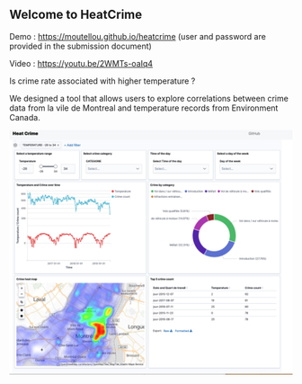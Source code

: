 ## Welcome to HeatCrime

Demo : https://moutellou.github.io/heatcrime (user and password are provided in the submission document)

Video : https://youtu.be/2WMTs-oaIq4

Is crime rate associated with higher temperature ?

We designed a tool that allows users to explore correlations between crime data from la vile de Montreal and temperature records from Environment Canada.

![Screenshot](screenshot.png)
